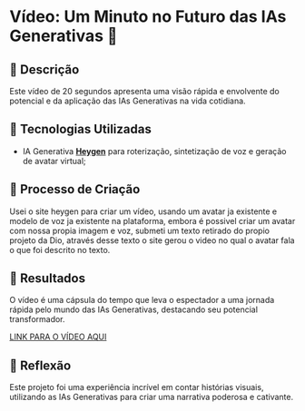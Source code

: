 # Vídeo: Um Minuto no Futuro das IAs Generativas 🎥

## 📒 Descrição
Este vídeo de 20 segundos apresenta uma visão rápida e envolvente do potencial e da aplicação das IAs Generativas na vida cotidiana.

## 🤖 Tecnologias Utilizadas
- IA Generativa **[Heygen](https://www.heygen.com/)** para roterização, sintetização de voz e geração de avatar virtual;

## 🧐 Processo de Criação
Usei o site heygen para criar um vídeo, usando um avatar ja existente e modelo de voz ja existente na plataforma, embora é possivel criar um avatar com nossa propia imagem e voz, submeti um texto retirado do propio projeto da Dio, através desse texto o site gerou o video no qual o avatar fala o que foi descrito no texto. 

## 🚀 Resultados
O vídeo é uma cápsula do tempo que leva o espectador a uma jornada rápida pelo mundo das IAs Generativas, destacando seu potencial transformador.

[LINK PARA O VÍDEO AQUI](https://youtu.be/hNa2Oe39L2g)

## 💭 Reflexão
Este projeto foi uma experiência incrível em contar histórias visuais, utilizando as IAs Generativas para criar uma narrativa poderosa e cativante.
